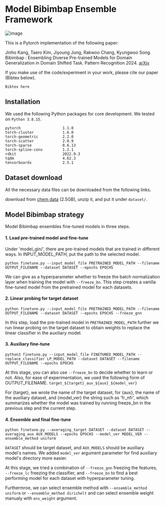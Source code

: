 # Model Bibimbap Ensemble Framework
![image](https://github.com/bubble3jh/bibimbap_ensemble/assets/56244967/b4d585b7-7bd5-4af3-8e38-760377c66d97)

This is a Pytorch implementation of the following paper: 

Jinho Kang, Taero Kim, Jiyoung Jung, Rakwoo Chang, Kyungwoo Song. Bibimbap : Ensembling Diverse Pre-trained Models for Domain Generalization in  Domain Shifted Task. Pattern Recognition 2024.
[arXiv]()

If you make use of the code/experiment in your work, please cite our paper (Bibtex below).

```
Bibtex here
```

## Installation
We used the following Python packages for core development. We tested on `Python 3.8.15`.
```
pytorch                   1.1.0
torch-cluster             1.6.0             
torch-geometric           2.2.0
torch-scatter             2.0.9
torch-sparse              0.6.13
torch-spline-conv         1.2.1
rdkit                     2022.9.3
tqdm                      4.62.3
tensorboardx              2.5.1
```

## Dataset download
All the necessary data files can be downloaded from the following links.

download from [chem data](http://snap.stanford.edu/gnn-pretrain/data/chem_dataset.zip) (2.5GB), unzip it, and put it under `dataset/`.

## Model Bibimbap strategy
Model Bibimbap ensembles fine-tuned models in three steps.

#### 1. Load pre-trained model and fine-tune
Under 'model_gin/', there are pre-trained models that are trained in different ways. In INPUT_MODEL_PATH, put the path to the selected model.

```
python finetune.py --input_model_file PRETRAINED_MODEL_PATH --filename OUTPUT_FILENAME --dataset DATASET --epochs EPOCHS
```

We can give as a hyperparameter whether to freeze the batch normalization layer when training the model with `--freeze_bn`.
This step creates a vanilla fine-tuned model from the pretrained model for each datasets.

#### 2. Linear probing for target dataset
```
python finetune.py --input_model_file PRETRAINED_MODEL_PATH --filename OUTPUT_FILENAME --dataset DATASET --epochs EPOCHS --freeze_gnn
```
In this step, load the pre-trained model in `PRETRAINED_MODEL_PATH` further we run linear probing on the target dataset to obtain weights to replace the linear classifier in the auxiliary model.

#### 3. Auxiliary fine-tune
```
python3 finetune.py --input_model_file FINETUNED_MODEL_PATH --replace_classifier LP_MODEL_PATH --dataset DATASET --filename OUTPUT_FILENAME --epochs EPOCHS 

```

At this stage, you can also use `--freeze_bn` to decide whether to learn or not.
Also, for ease of experimentation, we used the following form of OUTPUT_FILENAME. `target_${target}_aux_${aux}_${model_ver}`

For {target}, we wrote the name of the target dataset, for {aux}, the name of the auxiliary dataset, and {model_ver} the string such as 'fr_nfr', which summarizes whether the model was trained by running freeze_bn in the previous step and the current step.

#### 4. Ensemble and final fine-tune
```
python finetune.py --averaging_target DATASET --dataset DATASET --averaging_aux AUX_MODELS --epochs EPOCHS --model_ver MODEL_VER --ensemble_method uniform
```

`DATASET` should be target dataset, and `AUX_MODELS` should be auxiliary model's names. We added `model_ver` argument parameter for find auxiliary model's directory more easier.

At this stage, we tried a combination of `--freeze_gnn` freezing the features, `--freeze_lc` freezing the classifier, and `--freeze_bn` to find a best performing model for each dataset with hyperparameter tuning.

Furthermroe, we can select ensemble method with `--ensemble_method uniform` or `--ensemble_method dirichelt` and can select ensemble weight manualy with `ens_weight` argument.
